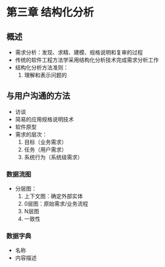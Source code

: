 # 第三章 结构化分析

## 概述

+ 需求分析：发现、求精、建模、规格说明和复审的过程
+ 传统的软件工程方法学采用结构化分析技术完成需求分析工作
+ 结构化分析方法准则：
    1. 理解和表示问题的

## 与用户沟通的方法

+ 访谈
+ 简易的应用规格说明技术
+ 软件原型
+ 需求的层次：
    1. 目标（业务需求）
    2. 任务（用户需求）
    3. 系统行为（系统级需求）

### 数据流图

+ 分层图：
    1. 上下文图：确定外部实体
    2. 0层图：原始需求/业务流程
    3. N层图
    4. 一致性

### 数据字典

+ 名称
+ 内容描述
